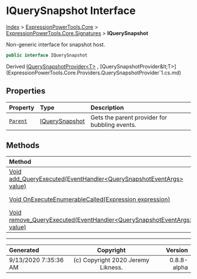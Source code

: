 ﻿# IQuerySnapshot Interface

[Index](../index.md) > [ExpressionPowerTools.Core](ExpressionPowerTools.Core.a.md) > [ExpressionPowerTools.Core.Signatures](ExpressionPowerTools.Core.Signatures.n.md) > **IQuerySnapshot**

Non-generic interface for snapshot host.

```csharp
public interface IQuerySnapshot
```

Derived  [IQuerySnapshotProvider&lt;T>](ExpressionPowerTools.Core.Signatures.IQuerySnapshotProvider`1.i.md) ,  [QuerySnapshotProvider&lt;T>](ExpressionPowerTools.Core.Providers.QuerySnapshotProvider`1.cs.md) 

## Properties

| Property | Type | Description |
| :-- | :-- | :-- |
| [`Parent`](ExpressionPowerTools.Core.Signatures.IQuerySnapshot.Parent.prop.md) | [IQuerySnapshot](ExpressionPowerTools.Core.Signatures.IQuerySnapshot.i.md) | Gets the parent provider for bubbling events. |

## Methods

| Method | Description |
| :-- | :-- |
| [Void add_QueryExecuted(EventHandler&lt;QuerySnapshotEventArgs> value)](ExpressionPowerTools.Core.Signatures.IQuerySnapshot.add_QueryExecuted.m.md) |  |
| [Void OnExecuteEnumerableCalled(Expression expression)](ExpressionPowerTools.Core.Signatures.IQuerySnapshot.OnExecuteEnumerableCalled.m.md) | Method to raise call. |
| [Void remove_QueryExecuted(EventHandler&lt;QuerySnapshotEventArgs> value)](ExpressionPowerTools.Core.Signatures.IQuerySnapshot.remove_QueryExecuted.m.md) |  |

---

| Generated | Copyright | Version |
| :-- | :-: | --: |
| 9/13/2020 7:35:36 AM | (c) Copyright 2020 Jeremy Likness. | 0.8.8-alpha |
